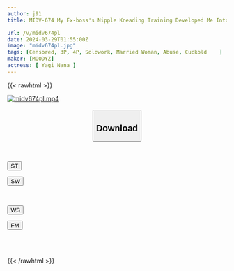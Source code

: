 ```yaml
---
author: j91
title: MIDV-674 My Ex-boss's Nipple Kneading Training Developed Me Into A Predisposition To Ejaculate Quickly, And My Reason And Love For My Husband Were Destroyed By Repeated Nipple Teasing... Nana Yagi

url: /v/midv674pl
date: 2024-03-29T01:55:00Z
image: "midv674pl.jpg"
tags: [Censored, 3P, 4P, Solowork, Married Woman, Abuse, Cuckold	]
maker: [MOODYZ]
actress: [ Yagi Nana ]
---
```



{{< rawhtml >}}

<div class="video" data-videoid="3q8ZkMqZw1hAqg">
    <a href="javascript:;">
        <img src="/v/midv674pl/midv674pl.jpg" width="WIDTH" height="HEIGHT" alt="midv674pl.mp4" loading="lazy">
    </a>
</div>

<script type="text/javascript" src="https://j91.asia/asset/on-demand-st.js"></script>

<br>
  <link rel="stylesheet" href="https://j91.asia/asset/bs5.css">
  
  <center>
  <button class="btn btn-primary" type="button" data-bs-toggle="collapse" data-bs-target=".multi-collapse" aria-expanded="false" aria-controls="multiCollapseExample1 multiCollapseExample2"><h2>Download</h2></button></center>
</p>
<div class="row">
  <div class="col">
    <div class="collapse multi-collapse" id="multiCollapseExample1">
      <div class="card card-body">
	      	      <br>
<div class="buttons">  
<p><a href="https://streamtape.to/v/3q8ZkMqZw1hAqg" target="_blank"><button class="btn-hover color-3"><i class="fa fa-download"></i> ST</button></a></p>
<p><a href="https://asnwish.com/cvek5ynr756x" target="_blank"><button class="btn-hover color-2"><i class="fa fa-download"></i> SW</button></a></p></div>
    </div>
  </div>
</div>
  <div class="col">
    <div class="collapse multi-collapse" id="multiCollapseExample2">
      <div class="card card-body">
	      <br>
<div class="buttons">
<p><a href="https://wolfstream.tv/rswhussz60vn"><button class="btn-hover color-9"><i class="fa fa-download"></i> WS</button></a></p>
<p><a href="https://filemoon.sx/d/pqzznysjsvl3"><button class="btn-hover color-8"><i class="fa fa-download"></i> FM</button></a></p></div>
<br><br>
      </div>
    </div>
  </div>
</div>

{{< /rawhtml >}}